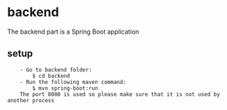 # backend
The backend part is a Spring Boot application

## setup

```
	- Go to backend folder:
		$ cd backend
	- Run the following maven command:
		$ mvn spring-boot:run
	The port 8080 is used so please make sure that it is not used by another process
```